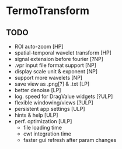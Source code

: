 # TermoTransform

## TODO

- ROI auto-zoom [HP]
- spatial-temporal wavelet transform [HP]
- signal extension before fourier [?NP]
- .vpr input file format support [NP]
- display scale unit & exponent [NP]
- support more wavelets [NP]
- save view as .png[?] & .txt [LP]
- better denoise [LP]
- log. speed for DragValue widgets [?ULP]
- flexible windowing/views [?ULP]
- persistent app settings [ULP]
- hints & help [ULP]
- perf. optimization [ULP]
  - file loading time
  - cwt integration time
  - faster gui refresh after param changes
